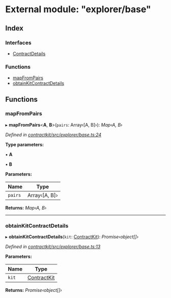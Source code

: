 # External module: "explorer/base"

## Index

### Interfaces

* [ContractDetails](../interfaces/_explorer_base_.contractdetails.md)

### Functions

* [mapFromPairs](_explorer_base_.md#mapfrompairs)
* [obtainKitContractDetails](_explorer_base_.md#obtainkitcontractdetails)

## Functions

###  mapFromPairs

▸ **mapFromPairs**<**A**, **B**>(`pairs`: Array‹[A, B]›): *Map‹A, B›*

*Defined in [contractkit/src/explorer/base.ts:24](https://github.com/celo-org/celo-monorepo/blob/master/packages/contractkit/src/explorer/base.ts#L24)*

**Type parameters:**

▪ **A**

▪ **B**

**Parameters:**

Name | Type |
------ | ------ |
`pairs` | Array‹[A, B]› |

**Returns:** *Map‹A, B›*

___

###  obtainKitContractDetails

▸ **obtainKitContractDetails**(`kit`: [ContractKit](../classes/_kit_.contractkit.md)): *Promise‹object[]›*

*Defined in [contractkit/src/explorer/base.ts:13](https://github.com/celo-org/celo-monorepo/blob/master/packages/contractkit/src/explorer/base.ts#L13)*

**Parameters:**

Name | Type |
------ | ------ |
`kit` | [ContractKit](../classes/_kit_.contractkit.md) |

**Returns:** *Promise‹object[]›*
